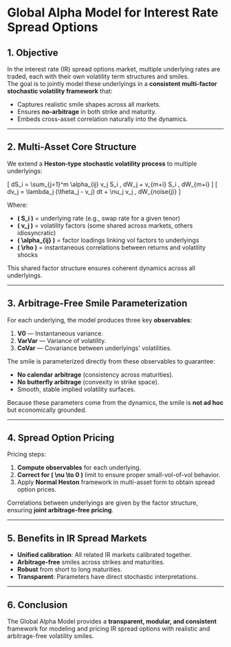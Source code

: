 # Global Alpha Model for Interest Rate Spread Options

## 1. Objective

In the interest rate (IR) spread options market, multiple underlying rates are traded, each with their own volatility term structures and smiles.  
The goal is to jointly model these underlyings in a **consistent multi-factor stochastic volatility framework** that:
- Captures realistic smile shapes across all markets.
- Ensures **no-arbitrage** in both strike and maturity.
- Embeds cross-asset correlation naturally into the dynamics.

---

## 2. Multi-Asset Core Structure

We extend a **Heston-type stochastic volatility process** to multiple underlyings:

\[
dS_i = \sum_{j=1}^m \alpha_{ij} v_j S_i \, dW_j + v_{m+i} S_i \, dW_{m+i}
\]
\[
dv_j = \lambda_j (\theta_j - v_j) dt + \nu_j v_j \, dW_{noise(j)}
\]

Where:
- **\( S_i \)** = underlying rate (e.g., swap rate for a given tenor)
- **\( v_j \)** = volatility factors (some shared across markets, others idiosyncratic)
- **\( \alpha_{ij} \)** = factor loadings linking vol factors to underlyings
- **\( \rho \)** = instantaneous correlations between returns and volatility shocks

This shared factor structure ensures coherent dynamics across all underlyings.

---

## 3. Arbitrage-Free Smile Parameterization

For each underlying, the model produces three key **observables**:
1. **V0** — Instantaneous variance.
2. **VarVar** — Variance of volatility.
3. **CoVar** — Covariance between underlyings' volatilities.

The smile is parameterized directly from these observables to guarantee:
- **No calendar arbitrage** (consistency across maturities).
- **No butterfly arbitrage** (convexity in strike space).
- Smooth, stable implied volatility surfaces.

Because these parameters come from the dynamics, the smile is **not ad hoc** but economically grounded.

---

## 4. Spread Option Pricing

Pricing steps:
1. **Compute observables** for each underlying.
2. **Correct for \( \nu \to 0 \)** limit to ensure proper small-vol-of-vol behavior.
3. Apply **Normal Heston** framework in multi-asset form to obtain spread option prices.

Correlations between underlyings are given by the factor structure, ensuring **joint arbitrage-free pricing**.

---

## 5. Benefits in IR Spread Markets

- **Unified calibration**: All related IR markets calibrated together.
- **Arbitrage-free** smiles across strikes and maturities.
- **Robust** from short to long maturities.
- **Transparent**: Parameters have direct stochastic interpretations.

---

## 6. Conclusion

The Global Alpha Model provides a **transparent, modular, and consistent** framework for modeling and pricing IR spread options with realistic and arbitrage-free volatility smiles.
